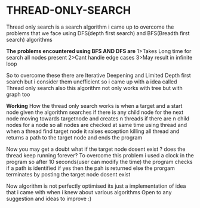 # THREAD-ONLY-SEARCH
Thread only search is a search algorithm i came up to overcome the problems that we face using DFS(depth first search) and BFS(Breadth first search) algorithms

**The problems encountered using BFS AND DFS are**
1>Takes Long time for search all nodes present
2>Cant handle edge cases
3>May result in infinite loop

So to overcome these there are Iterative Deepening and Limited Depth first search but i consider them unefficient so i came up with a idea called Thread only search
also this algorithm not only works with tree but with graph too

**Working**
How the thread only search works is when a target and a start node given the algorithm searches if there is any child node for the next node moving towards targetnode and creates n threads if there are n child nodes for a node
so all nodes are checked at same time using thread and when a thread find target node it raises exception killing all thread and returns a path to the target node and ends the program

Now you may get a doubt what if the target node dosent exist ? does the thread keep running forever?
To overcome this problem i used a clock in the program so after 10 seconds(user can modify the time) the program checks if a path is identified if yes then the pah is returned else the prorgam terminates by posting the target node dosent exist

Now algorithm is not perfectly optimised its just a implementation of idea that i came with when i knew about various algorithms
Open to any suggestion and ideas to improve :)
